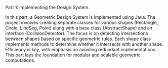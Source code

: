 Part 1: Implementing the Design System. 

In this part, a Geometric Design System is implemented using Java. The project involves creating separate classes for various shapes (Rectangle, Circle, LineSeg, Point) along with a base class (AbstractShape) and an interface (CollisionDetector). The focus is on detecting intersections between shapes based on specific geometric rules. Each shape class implements methods to determine whether it intersects with another shape. Efficiency is key, with emphasis on avoiding redundant implementations. This part lays the foundation for modular and scalable geometric computations.
